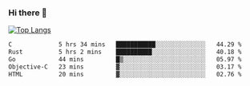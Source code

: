 ### Hi there 👋

<!--
**3Xpl0it3r/3Xpl0it3r** is a ✨ _special_ ✨ repository because its `README.md` (this file) appears on your GitHub profile.

Here are some ideas to get you started:

- 🔭 I’m currently working on ...
- 🌱 I’m currently learning ...
- 👯 I’m looking to collaborate on ...
- 🤔 I’m looking for help with ...
- 💬 Ask me about ...
- 📫 How to reach me: ...
- 😄 Pronouns: ...
- ⚡ Fun fact: ...
-->


[![Top Langs](https://github-readme-stats.vercel.app/api/top-langs/?username=3Xpl0it3r&layout=compact)](https://github.com/3Xpl0it3r/3Xpl0it3r)

<!--START_SECTION:waka-->

```txt
C             5 hrs 34 mins   ███████████░░░░░░░░░░░░░░   44.29 %
Rust          5 hrs 2 mins    ██████████░░░░░░░░░░░░░░░   40.18 %
Go            44 mins         █▒░░░░░░░░░░░░░░░░░░░░░░░   05.97 %
Objective-C   23 mins         ▓░░░░░░░░░░░░░░░░░░░░░░░░   03.17 %
HTML          20 mins         ▓░░░░░░░░░░░░░░░░░░░░░░░░   02.76 %
```

<!--END_SECTION:waka-->
